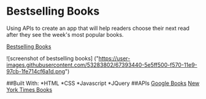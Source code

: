 # Bestselling Books

Using APIs to create an app that will help readers choose their next read after they see the week's most popular books.

[Bestselling Books](bestsellingbooks.surge.sh)

![screenshot of bestselling books] ("https://user-images.githubusercontent.com/53283802/67393440-5e5ff500-f570-11e9-97cb-1fe714cf6a1d.png")

##Built With:
*HTML
*CSS
*Javascript
*JQuery
##APIs
[Google Books](https://developers.google.com/books)
[New York Times Books](https://developer.nytimes.com/docs/books-product/1/overview)

